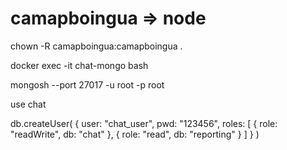 # camapboingua => node
chown -R camapboingua:camapboingua .

docker exec -it chat-mongo bash

mongosh --port 27017 -u root -p root

use chat

db.createUser(
  {
    user: "chat_user",
    pwd:  "123456", 
    roles: [ 
        { role: "readWrite", db: "chat" },
        { role: "read", db: "reporting" } 
    ]
  }
)